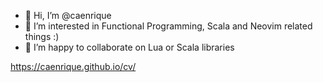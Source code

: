 - 👋 Hi, I’m @caenrique
- 👀 I’m interested in Functional Programming, Scala and Neovim related things :)
- 💞️ I’m happy to collaborate on Lua or Scala libraries

https://caenrique.github.io/cv/

<!---
caenrique/caenrique is a ✨ special ✨ repository because its `README.md` (this file) appears on your GitHub profile.
You can click the Preview link to take a look at your changes.
--->
